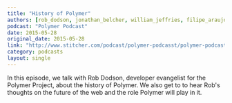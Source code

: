 ```yaml
---
title: "History of Polymer"
authors: [rob_dodson, jonathan_belcher, william_jeffries, filipe_araujo, dane_oconner]
podcast: "Polymer Podcast"
date: 2015-05-28
original_date: 2015-05-28
link: "http://www.stitcher.com/podcast/polymer-podcasst/polymer-podcast/e/history-of-polymer-38325109"
category: podcasts
layout: single
---
```


In this episode, we talk with Rob Dodson, developer evangelist for the Polymer Project, about the history of Polymer. We also get to to hear Rob's thoughts on the future of the web and the role Polymer will play in it.

